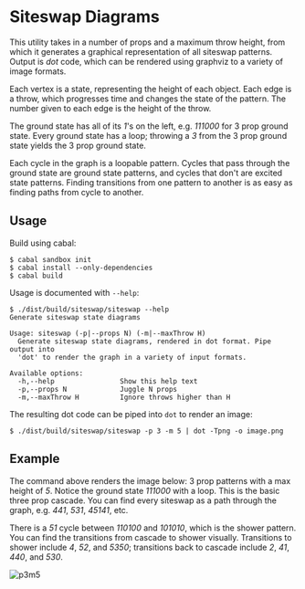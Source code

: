 # Siteswap Diagrams

This utility takes in a number of props and a maximum throw height, from which it generates a graphical representation of all siteswap patterns. Output is *dot* code, which can be rendered using graphviz to a variety of image formats.

Each vertex is a state, representing the height of each object. Each edge is a throw, which progresses time and changes the state of the pattern. The number given to each edge is the height of the throw.

The ground state has all of its *1*'s on the left, e.g. *111000* for 3 prop ground state. Every ground state has a loop; throwing a *3* from the 3 prop ground state yields the 3 prop ground state.

Each cycle in the graph is a loopable pattern. Cycles that pass through the ground state are ground state patterns, and cycles that don't are excited state patterns. Finding transitions from one pattern to another is as easy as finding paths from cycle to another.

## Usage

Build using cabal:

```
$ cabal sandbox init
$ cabal install --only-dependencies
$ cabal build
```

Usage is documented with `--help`:

```
$ ./dist/build/siteswap/siteswap --help
Generate siteswap state diagrams

Usage: siteswap (-p|--props N) (-m|--maxThrow H)
  Generate siteswap state diagrams, rendered in dot format. Pipe output into
  'dot' to render the graph in a variety of input formats.

Available options:
  -h,--help                Show this help text
  -p,--props N             Juggle N props
  -m,--maxThrow H          Ignore throws higher than H
```

The resulting dot code can be piped into `dot` to render an image:

```
$ ./dist/build/siteswap/siteswap -p 3 -m 5 | dot -Tpng -o image.png
```

## Example

The command above renders the image below: 3 prop patterns with a max height of *5*. Notice the ground state *111000* with a loop. This is the basic three prop cascade. You can find every siteswap as a path through the graph, e.g. *441*, *531*, *45141*, etc.

There is a *51* cycle between *110100* and *101010*, which is the shower pattern. You can find the transitions from cascade to shower visually. Transitions to shower include *4*, *52*, and *5350*; transitions back to cascade include *2*, *41*, *440*, and *530*.

![p3m5](http://i.imgur.com/NMNKaxZ.png?1)